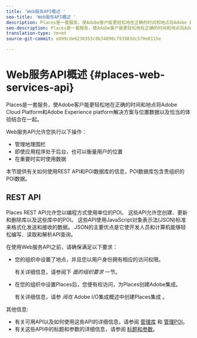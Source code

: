 ```yaml
---
title: 'Web服务API概述 '
seo-title: 'Web服务API概述 '
description: Places是一套服务，使Adobe客户能更轻松地在正确的时间和地点将Adobe Experience cloud和Adobe Experience Platform解决方案与位置数据以及恰当的体验结合在一起。
seo-description: Places是一套服务，使Adobe客户能更轻松地在正确的时间和地点将Adobe Experience cloud和Adobe Experience Platform解决方案与位置数据以及恰当的体验结合在一起。
translation-type: tm+mt
source-git-commit: e899cde6230353c8b34090c793983dc570e8115e

---
```



# Web服务API概述 {#places-web-services-api}

Places是一套服务，使Adobe客户能更轻松地在正确的时间和地点将Adobe Cloud Platform和Adobe Experience platform解决方案与位置数据以及恰当的体验结合在一起。

Web服务API允许您执行以下操作：

* 管理地理围栏
* 即使应用程序处于后台，也可以衡量用户的位置
* 在重要时实时使用数据

本节提供有关如何使用REST API和POI数据库的信息，POI数据库包含贵组织的POI数据。

## REST API

Places REST API允许您以编程方式使用单位的POI。 这些API允许您创建、更新和删除库以及这些库中的POI。 这些API使用JavaScript对象表示法(JSON)标准来格式化发送和接收的数据。 JSON的主要优点是它使开发人员和计算机能够轻松编写、读取和解析API查询。

在使用Web服务API之前，请确保满足以下要求：

* 您的组织中设置了地点，并且您以用户身份拥有相应的访问权限。

   有关详细信息，请参阅下 *面的组织要求* 一节。

* 在您的组织中设置Places后，您便有权访问，为Places创建Adobe集成。

   有关详细信息，请参 *阅在* Adobe I/O集成概述中创建Places集成 [](/help/web-service-api/adobe-i-o-integration.md)。

其他信息:

* 有关可用API以及如何使用这些API的详细信息，请参阅 [管理库](/help/web-service-api/api-usage/manage-libraries/manage-libraries.md) 和 [管理POI](/help/web-service-api/api-usage/manage-pois/manage-pois.md)。
* 有关这些API中的标题和参数的详细信息，请参阅 [标题和参数](/help/web-service-api/api-usage/headers-and-parameters.md)。